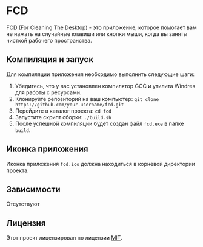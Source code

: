 # FCD

FCD (For Cleaning The Desktop) - это приложение, которое помогает вам не нажать на случайные клавиши или кнопки мыши, когда вы заняты чисткой рабочего пространства. 

## Компиляция и запуск

Для компиляции приложения необходимо выполнить следующие шаги:

1. Убедитесь, что у вас установлен компилятор GCC и утилита Windres для работы с ресурсами.
2. Клонируйте репозиторий на ваш компьютер: `git clone https://github.com/your-username/fcd.git`
3. Перейдите в каталог проекта: `cd fcd`
4. Запустите скрипт сборки: `./build.sh`
5. После успешной компиляции будет создан файл `fcd.exe` в папке `build`.

## Иконка приложения

Иконка приложения `fcd.ico` должна находиться в корневой директории проекта.

## Зависимости

Отсутствуют

## Лицензия

Этот проект лицензирован по лицензии [MIT](LICENSE).